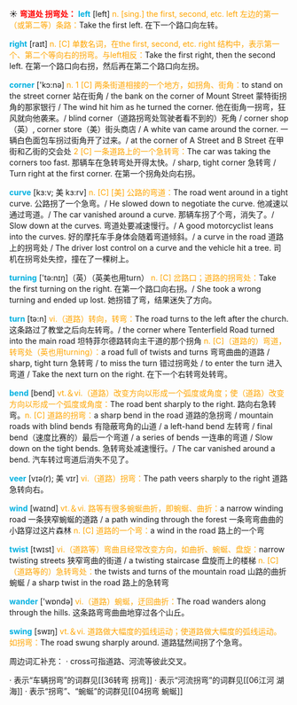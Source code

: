 ☀ <font color="red">**弯道处 拐弯处：**</font>
<font color="sky blue">**left**</font> [left] 
<font color="orange">n. [sing.] the first, second, etc. left 左边的第一（或第二等）条路：</font>Take the first left. 在下一个路口向左转。

<font color="sky blue">**right**</font> [raɪt] 
<font color="orange">n. [C] 单数名词，在the first, second, etc. right 结构中，表示第一个、第二个等向右的拐弯。与left相反：</font>Take the first right, then the second left. 在第一个路口向右拐，然后再在第二个路口向左拐。

<font color="sky blue">**corner**</font> ['kɔ:nə] 
<font color="orange">n. 1 [C] 两条街道相接的一个地方，如拐角、街角：</font>to stand on the street corner 站在街角 / the bank on the corner of Mount Street 蒙特街拐角的那家银行 / The wind hit him as he turned the corner. 他在街角一拐弯，狂风就向他袭来。/ blind corner（道路拐弯处驾驶者看不到的）死角 / corner shop（英）, corner store（美）街头商店 / A white van came around the corner. 一辆白色面包车拐过街角开了过来。/ at the corner of A Street and B Street 在甲街和乙街的交会处 <font color="orange">2 [C] 一条道路上的一个急转弯：</font>The car was taking the corners too fast. 那辆车在急转弯处开得太快。/ sharp, tight corner 急转弯 / Turn right at the first corner. 在第一个拐角处向右拐。
           
<font color="sky blue">**curve**</font> [kɜ:v; 美 kɜ:rv]
<font color="orange">n. [C] [美] 公路的弯道：</font>The road went around in a tight curve. 公路拐了一个急弯。/ He slowed down to negotiate the curve. 他减速以通过弯道。/ The car vanished around a curve. 那辆车拐了个弯，消失了。/ Slow down at the curves. 弯道处要减速慢行。/ A good motorcyclist leans into the curves. 好的摩托车手身体会随着弯道倾斜。/ a curve in the road 道路上的拐弯处 / The driver lost control on a curve and the vehicle hit a tree. 司机在拐弯处失控，撞在了一棵树上。

<font color="sky blue">**turning**</font> ['tə:nɪŋ]（英）（英美也用turn）
<font color="orange">n. [C] 岔路口；道路的拐弯处：</font>Take the first turning on the right. 在第一个路口向右拐。/ She took a wrong turning and ended up lost. 她拐错了弯，结果迷失了方向。

<font color="sky blue">**turn**</font> [tə:n] 
<font color="orange">vi.（道路）转向，转弯：</font>The road turns to the left after the church. 这条路过了教堂之后向左转弯。/ the corner where Tenterfield Road turned into the main road 坦特菲尔德路转向主干道的那个拐角 <font color="orange">n. [C]（道路的）弯道，转弯处（英也用turning）：</font>a road full of twists and turns 弯弯曲曲的道路 / sharp, tight turn 急转弯 / to miss the turn 错过拐弯处 / to enter the turn 进入弯道 / Take the next turn on the right. 在下一个右转弯处转弯。

<font color="sky blue">**bend**</font> [bend] 
<font color="orange">vt.＆vi.（道路）改变方向以形成一个弧度或角度；使（道路）改变方向以形成一个弧度或角度：</font>The road bent sharply to the right. 路向右急转弯。<font color="orange">n. [C] 道路的拐弯：</font>a sharp bend in the road 道路的急拐弯 / mountain roads with blind bends 有隐蔽弯角的山道 / a left-hand bend 左转弯 / final bend（速度比赛的）最后一个弯道 / a series of bends 一连串的弯道 / Slow down on the tight bends. 急转弯处减速慢行。/ The car vanished around a bend. 汽车转过弯道后消失不见了。
           
<font color="sky blue">**veer**</font> [vɪə(r); 美 vɪr]
<font color="orange">vi.（道路）拐弯：</font>The path veers sharply to the right 道路急转向右。

<font color="sky blue">**wind**</font> [waɪnd] 
<font color="orange">vt.＆vi. 路等有很多蜿蜒曲折，即蜿蜒、曲折：</font>a narrow winding road 一条狭窄蜿蜒的道路 / a path winding through the forest 一条弯弯曲曲的小路穿过这片森林 <font color="orange">n. [C] 道路的一个弯：</font>a wind in the road 路上的一个弯

<font color="sky blue">**twist**</font> [twɪst] 
<font color="orange">vi.（道路等）弯曲且经常改变方向，如曲折、蜿蜒、盘旋：</font>narrow twisting streets 狭窄弯曲的街道 / a twisting staircase 盘旋而上的楼梯 <font color="orange">n. [C]（道路等的）急转弯处：</font>the twists and turns of the mountain road 山路的曲折蜿蜒 / a sharp twist in the road 路上的急转弯

<font color="sky blue">**wander**</font> ['wɒndə] 
<font color="orange">vi.（道路）蜿蜒，迂回曲折：</font>The road wanders along through the hills. 这条路弯弯曲曲地穿过各个山丘。

<font color="sky blue">**swing**</font> [swɪŋ] 
<font color="orange">vt.＆vi. 道路做大幅度的弧线运动；使道路做大幅度的弧线运动。如拐弯：</font>The road swung sharply around. 道路猛然间拐了个急弯。

周边词汇补充：
· cross可指道路、河流等彼此交叉。

· 表示“车辆拐弯”的词群见[[36转弯 拐弯]]
· 表示“河流拐弯”的词群见[[06江河 湖海]]
· 表示“拐弯”、“蜿蜒”的词群见[[04拐弯 蜿蜒]] 